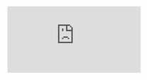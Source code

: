 <figure><embed src="https://wakatime.com/share/@bdw271/5fe6dbd5-b4a6-4cb6-af17-cdbae6034063.svg"></embed></figure>
